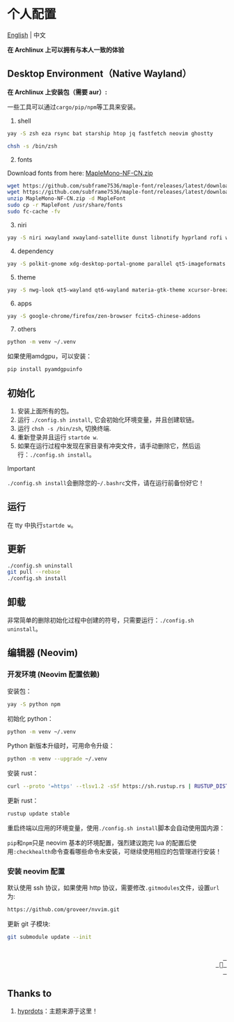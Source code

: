 # 个人配置

<a id="top"></a>

[English](README.md) | 中文

**在 Archlinux 上可以拥有与本人一致的体验**

## Desktop Environment（Native Wayland）

**在 Archlinux 上安装包（需要 aur）:**

一些工具可以通过`cargo/pip/npm`等工具来安装。

1. shell

```bash
yay -S zsh eza rsync bat starship htop jq fastfetch neovim ghostty
```

```bash
chsh -s /bin/zsh
```

2. fonts

Download fonts from here: [MapleMono-NF-CN.zip](https://github.com/subframe7536/Maple-font/releases)

```bash
wget https://github.com/subframe7536/maple-font/releases/latest/download/MapleMono-NF-CN-unhinted.zip   # screen > 1080p
wget https://github.com/subframe7536/maple-font/releases/latest/download/MapleMono-NF-CN.zip            # screen <= 1080p
unzip MapleMono-NF-CN.zip -d MapleFont
sudo cp -r MapleFont /usr/share/fonts
sudo fc-cache -fv
```

3. niri

```bash
yay -S niri xwayland xwayland-satellite dunst libnotify hyprland rofi waybar swaylock-effects pipewire-pulse wf-recorder swayidle swaybg
```

4. dependency

```bash
yay -S polkit-gnome xdg-desktop-portal-gnome parallel qt5-imageformats brightnessctl pavucontrol pamixer
```

5. theme

```bash
yay -S nwg-look qt5-wayland qt6-wayland materia-gtk-theme xcursor-breeze
```

6. apps

```bash
yay -S google-chrome/firefox/zen-browser fcitx5-chinese-addons
```

7. others

```bash
python -m venv ~/.venv
```

如果使用amdgpu，可以安装：

```bash
pip install pyamdgpuinfo
```

## 初始化

1. 安装上面所有的包。
2. 运行 `./config.sh install`, 它会初始化环境变量，并且创建软链。
3. 运行 `chsh -s /bin/zsh`, 切换终端.
4. 重新登录并且运行 `startde w`.
6. 如果在运行过程中发现在家目录有冲突文件，请手动删除它，然后运行：`./config.sh install`。

> [!IMPORTANT]
> `./config.sh install`会删除您的`~/.bashrc`文件，请在运行前备份好它！

## 运行

在 tty 中执行`startde w`。

## 更新

```bash
./config.sh uninstall
git pull --rebase
./config.sh install
```

## 卸载

非常简单的删除初始化过程中创建的符号，只需要运行：`./config.sh uninstall`。

## 编辑器 (Neovim)

### 开发环境 (Neovim 配置依赖)

安装包：

```bash
yay -S python npm
```

初始化 python：

```bash
python -m venv ~/.venv
```

Python 新版本升级时，可用命令升级：

```bash
python -m venv --upgrade ~/.venv
```

安装 rust：

```bash
curl --proto '=https' --tlsv1.2 -sSf https://sh.rustup.rs | RUSTUP_DIST_SERVER=https://mirrors.tuna.tsinghua.edu.cn/rustup sh
```

更新 rust：

```bash
rustup update stable
```

重启终端以应用的环境变量，使用`./config.sh install`脚本会自动使用国内源：

`pip`和`npm`只是 neovim 基本的环境配置，强烈建议跑完 lua 的配置后使用`:checkhealth`命令查看哪些命令未安装，可继续使用相应的包管理进行安装！

### 安装 neovim 配置

默认使用 ssh 协议，如果使用 http 协议，需要修改`.gitmodules`文件，设置`url`为:

```txt
https://github.com/groveer/nvvim.git
```

更新 git 子模块:

```bash
git submodule update --init
```

<div align="right">
  <br>
  <a href="#top"><kbd> <br>  <br> </kbd></a>
</div>

## Thanks to

1. [hyprdots](https://github.com/prasanthrangan/hyprdots)：主题来源于这里！

